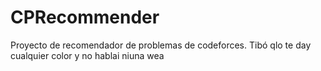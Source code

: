 # CPRecommender


Proyecto de recomendador de problemas de codeforces.
Tibó qlo te day cualquier color y no hablai niuna wea